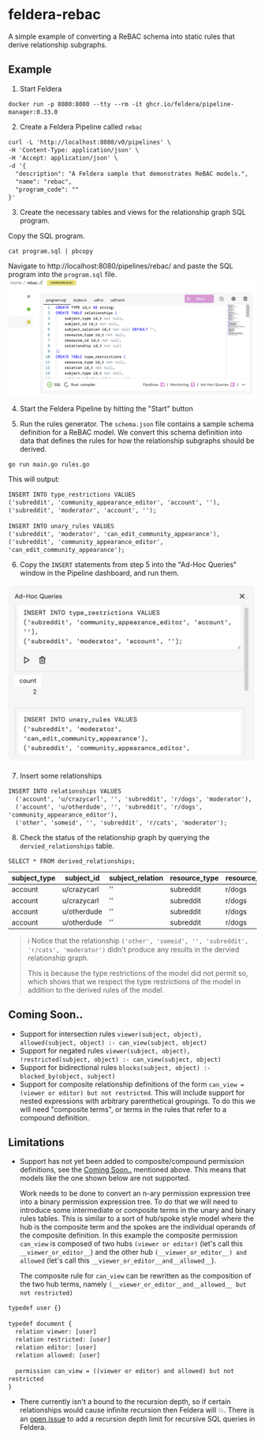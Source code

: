 # feldera-rebac
A simple example of converting a ReBAC schema into static rules that derive relationship subgraphs.

## Example
1. Start Feldera
```
docker run -p 8080:8080 --tty --rm -it ghcr.io/feldera/pipeline-manager:0.33.0
```

2. Create a Feldera Pipeline called `rebac`
```
curl -L 'http://localhost:8080/v0/pipelines' \
-H 'Content-Type: application/json' \
-H 'Accept: application/json' \
-d '{
  "description": "A Feldera sample that demonstrates ReBAC models.",
  "name": "rebac",
  "program_code": ""
}'
```


3. Create the necessary tables and views for the relationship graph SQL program.

Copy the SQL program.
```
cat program.sql | pbcopy
```

Navigate to http://localhost:8080/pipelines/rebac/ and paste the SQL program into the `program.sql` file.
![](./docs/program-sql-screenshot.png)

4. Start the Feldera Pipeline by hitting the "Start" button

5. Run the rules generator.
The `schema.json` file contains a sample schema definition for a ReBAC model. We convert this schema definition into data that defines the rules for how the relationship subgraphs should be derived.

```
go run main.go rules.go
```

This will output:

```
INSERT INTO type_restrictions VALUES
('subreddit', 'community_appearance_editor', 'account', ''),
('subreddit', 'moderator', 'account', '');

INSERT INTO unary_rules VALUES
('subreddit', 'moderator', 'can_edit_community_appearance'),
('subreddit', 'community_appearance_editor', 'can_edit_community_appearance');
```

6. Copy the `INSERT` statements from step 5 into the "Ad-Hoc Queries" window in the Pipeline dashboard, and run them.

![](./docs/adhoc-queries-screenshot.png)

7. Insert some relationships
```
INSERT INTO relationships VALUES
  ('account', 'u/crazycarl', '', 'subreddit', 'r/dogs', 'moderator'),
  ('account', 'u/otherdude', '', 'subreddit', 'r/dogs', 'community_appearance_editor'),
  ('other', 'someid', '', 'subreddit', 'r/cats', 'moderator');
```

8. Check the status of the relationship graph by querying the `dervied_relationships` table.
```
SELECT * FROM derived_relationships;
```

| subject_type | subject_id  | subject_relation | resource_type | resource_id | relationship                  |
|--------------|-------------|------------------|---------------|-------------|-------------------------------|
| account      | u/crazycarl | ''               | subreddit     | r/dogs      | moderator                     |
| account      | u/crazycarl | ''               | subreddit     | r/dogs      | can_edit_community_appearance |
| account      | u/otherdude | ''               | subreddit     | r/dogs      | community_appearance_editor   |
| account      | u/otherdude | ''               | subreddit     | r/dogs      | can_edit_community_appearance |

> ℹ️ Notice that the relationship `('other', 'someid', '', 'subreddit', 'r/cats', 'moderator')` didn't produce any results in the dervied relationship graph.
>
> This is because the type restrictions of the model did not permit so, which shows that we respect the type restrictions of the model in addition to the derived rules of the model.

## Coming Soon..
* Support for intersection rules `viewer(subject, object), allowed(subject, object) :- can_view(subject, object)`
* Support for negated rules `viewer(subject, object), !restricted(subject, object) :- can_view(subject, object)`
* Support for bidirectional rules `blocks(subject, object) :- blocked_by(object, subject)`
* Support for composite relationship definitions of the form `can_view = (viewer or editor) but not restricted`. This will include  support for nested expressions with arbitrary parenthetical groupings. To do this we will need "composite terms", or terms in the rules that refer to a compound definition.

## Limitations
* Support has not yet been added to composite/compound permission definitions, see the [Coming Soon..](#coming-soon) mentioned above. This means that models like the one shown below are not supported. 

  Work needs to be done to convert an n-ary permission expression tree into a binary permission expression tree. To do that we will need to introduce some intermediate or composite terms in the unary and binary rules tables. This is similar to a sort of hub/spoke style model where the hub is the composite term and the spokes are the individual operands of the composite definition. In this example the composite permission `can_view` is composed of two hubs `(viewer or editor)` (let's call this `__viewer_or_editor__`) and the other hub `(__viewer_or_editor__) and allowed` (let's call this `__viewer_or_editor__and__allowed__`).
  
  The composite rule for `can_view` can be rewritten as the composition of the two hub terms, namely `(__viewer_or_editor__and__allowed__ but not restricted)`
```
typedef user {}

typedef document {
  relation viewer: [user]
  relation restricted: [user]
  relation editor: [user]
  relation allowed: [user]

  permission can_view = ((viewer or editor) and allowed) but not restricted
}
```

* There currently isn't a bound to the recursion depth, so if certain relationships would cause infinite recursion then Feldera will 💥. There is an [open issue](https://github.com/feldera/feldera/issues/3318) to add a recursion depth limit for recursive SQL queries in Feldera.